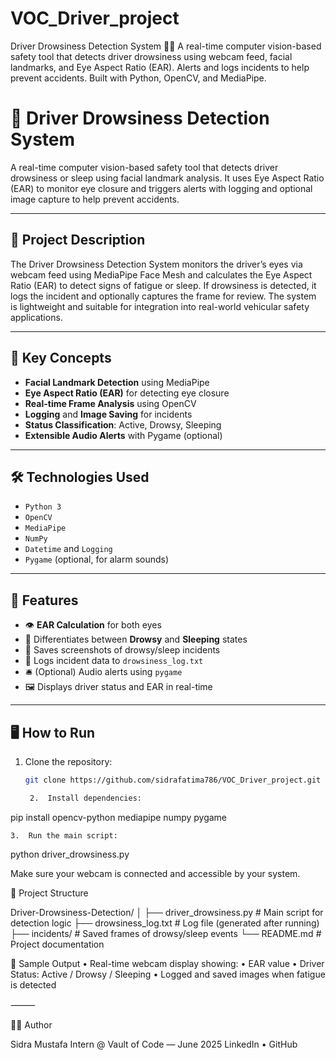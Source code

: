 # VOC_Driver_project
Driver Drowsiness Detection System 🚗💤 A real-time computer vision-based safety tool that detects driver drowsiness using webcam feed, facial landmarks, and Eye Aspect Ratio (EAR). Alerts and logs incidents to help prevent accidents. Built with Python, OpenCV, and MediaPipe.

# 🚗 Driver Drowsiness Detection System

A real-time computer vision-based safety tool that detects driver drowsiness or sleep using facial landmark analysis. It uses Eye Aspect Ratio (EAR) to monitor eye closure and triggers alerts with logging and optional image capture to help prevent accidents.

---

## 📌 Project Description

The Driver Drowsiness Detection System monitors the driver’s eyes via webcam feed using MediaPipe Face Mesh and calculates the Eye Aspect Ratio (EAR) to detect signs of fatigue or sleep. If drowsiness is detected, it logs the incident and optionally captures the frame for review. The system is lightweight and suitable for integration into real-world vehicular safety applications.

---

## 🧠 Key Concepts

- **Facial Landmark Detection** using MediaPipe
- **Eye Aspect Ratio (EAR)** for detecting eye closure
- **Real-time Frame Analysis** using OpenCV
- **Logging** and **Image Saving** for incidents
- **Status Classification**: Active, Drowsy, Sleeping
- **Extensible Audio Alerts** with Pygame (optional)

---

## 🛠️ Technologies Used

- `Python 3`
- `OpenCV`
- `MediaPipe`
- `NumPy`
- `Datetime` and `Logging`
- `Pygame` (optional, for alarm sounds)

---

## 🎯 Features

- 👁️ **EAR Calculation** for both eyes
- 🧠 Differentiates between **Drowsy** and **Sleeping** states
- 📸 Saves screenshots of drowsy/sleep incidents
- 📄 Logs incident data to `drowsiness_log.txt`
- 🛎️ (Optional) Audio alerts using `pygame`
- 🖼️ Displays driver status and EAR in real-time

---

## 🖥️ How to Run

1. Clone the repository:
   ```bash
   git clone https://github.com/sidrafatima786/VOC_Driver_project.git

	2.	Install dependencies:
pip install opencv-python mediapipe numpy pygame

	3.	Run the main script:
python driver_drowsiness.py

Make sure your webcam is connected and accessible by your system.

📂 Project Structure

Driver-Drowsiness-Detection/
│
├── driver_drowsiness.py         # Main script for detection logic
├── drowsiness_log.txt           # Log file (generated after running)
├── incidents/                   # Saved frames of drowsy/sleep events
└── README.md                    # Project documentation

📸 Sample Output
	•	Real-time webcam display showing:
	•	EAR value
	•	Driver Status: Active / Drowsy / Sleeping
	•	Logged and saved images when fatigue is detected

⸻

🙋‍♂️ Author

Sidra Mustafa
Intern @ Vault of Code — June 2025
LinkedIn • GitHub
